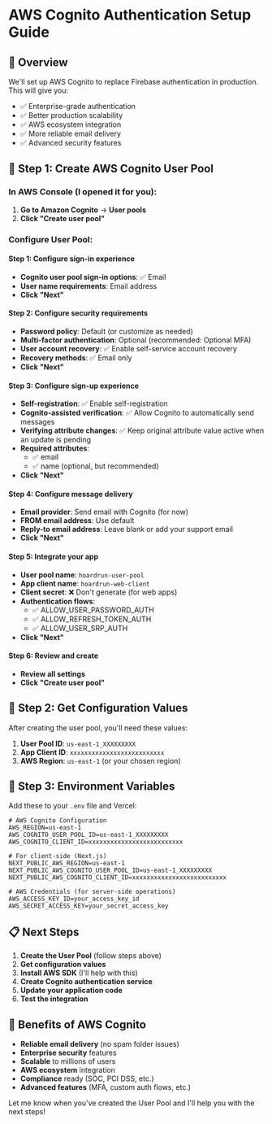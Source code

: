 # AWS Cognito Authentication Setup Guide

## 🎯 **Overview**

We'll set up AWS Cognito to replace Firebase authentication in production. This will give you:
- ✅ Enterprise-grade authentication
- ✅ Better production scalability
- ✅ AWS ecosystem integration
- ✅ More reliable email delivery
- ✅ Advanced security features

## 🔧 **Step 1: Create AWS Cognito User Pool**

### **In AWS Console (I opened it for you):**

1. **Go to Amazon Cognito** → **User pools**
2. **Click "Create user pool"**

### **Configure User Pool:**

#### **Step 1: Configure sign-in experience**
- **Cognito user pool sign-in options**: ✅ Email
- **User name requirements**: Email address
- **Click "Next"**

#### **Step 2: Configure security requirements**
- **Password policy**: Default (or customize as needed)
- **Multi-factor authentication**: Optional (recommended: Optional MFA)
- **User account recovery**: ✅ Enable self-service account recovery
- **Recovery methods**: ✅ Email only
- **Click "Next"**

#### **Step 3: Configure sign-up experience**
- **Self-registration**: ✅ Enable self-registration
- **Cognito-assisted verification**: ✅ Allow Cognito to automatically send messages
- **Verifying attribute changes**: ✅ Keep original attribute value active when an update is pending
- **Required attributes**: 
  - ✅ email
  - ✅ name (optional, but recommended)
- **Click "Next"**

#### **Step 4: Configure message delivery**
- **Email provider**: Send email with Cognito (for now)
- **FROM email address**: Use default
- **Reply-to email address**: Leave blank or add your support email
- **Click "Next"**

#### **Step 5: Integrate your app**
- **User pool name**: `hoardrun-user-pool`
- **App client name**: `hoardrun-web-client`
- **Client secret**: ❌ Don't generate (for web apps)
- **Authentication flows**: 
  - ✅ ALLOW_USER_PASSWORD_AUTH
  - ✅ ALLOW_REFRESH_TOKEN_AUTH
  - ✅ ALLOW_USER_SRP_AUTH
- **Click "Next"**

#### **Step 6: Review and create**
- **Review all settings**
- **Click "Create user pool"**

## 📝 **Step 2: Get Configuration Values**

After creating the user pool, you'll need these values:

1. **User Pool ID**: `us-east-1_XXXXXXXXX`
2. **App Client ID**: `xxxxxxxxxxxxxxxxxxxxxxxxxx`
3. **AWS Region**: `us-east-1` (or your chosen region)

## 🔧 **Step 3: Environment Variables**

Add these to your `.env` file and Vercel:

```env
# AWS Cognito Configuration
AWS_REGION=us-east-1
AWS_COGNITO_USER_POOL_ID=us-east-1_XXXXXXXXX
AWS_COGNITO_CLIENT_ID=xxxxxxxxxxxxxxxxxxxxxxxxxx

# For client-side (Next.js)
NEXT_PUBLIC_AWS_REGION=us-east-1
NEXT_PUBLIC_AWS_COGNITO_USER_POOL_ID=us-east-1_XXXXXXXXX
NEXT_PUBLIC_AWS_COGNITO_CLIENT_ID=xxxxxxxxxxxxxxxxxxxxxxxxxx

# AWS Credentials (for server-side operations)
AWS_ACCESS_KEY_ID=your_access_key_id
AWS_SECRET_ACCESS_KEY=your_secret_access_key
```

## 📋 **Next Steps**

1. **Create the User Pool** (follow steps above)
2. **Get configuration values**
3. **Install AWS SDK** (I'll help with this)
4. **Create Cognito authentication service**
5. **Update your application code**
6. **Test the integration**

## 🎯 **Benefits of AWS Cognito**

- **Reliable email delivery** (no spam folder issues)
- **Enterprise security** features
- **Scalable** to millions of users
- **AWS ecosystem** integration
- **Compliance** ready (SOC, PCI DSS, etc.)
- **Advanced features** (MFA, custom auth flows, etc.)

Let me know when you've created the User Pool and I'll help you with the next steps!
